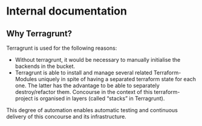# Internal documentation

## Why Terragrunt?
Terragrunt is used for the following reasons:
 * Without terragrunt, it would be necessary to manually initialise the backends in the bucket.
 * Terragrunt is able to install and manage several related Terraform-Modules uniquely in spite of having a separated terraform state for each one. The latter has the advantage to be able to separately destroy/refactor them. Concourse in the context of this terraform-project is organised in layers (called “stacks” in Terragrunt).

This degree of automation enables automatic testing and continuous delivery of this concourse and its infrastructure.